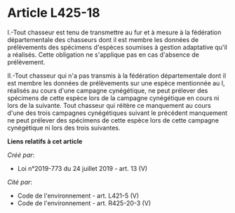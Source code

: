 # Article L425-18

I.-Tout chasseur est tenu de transmettre au fur et à mesure à la fédération départementale des chasseurs dont il est membre
les données de prélèvements des spécimens d'espèces soumises à gestion adaptative qu'il a réalisés. Cette obligation ne
s'applique pas en cas d'absence de prélèvement.

II.-Tout chasseur qui n'a pas transmis à la fédération départementale dont il est membre les données de prélèvements sur une
espèce mentionnée au I, réalisés au cours d'une campagne cynégétique, ne peut prélever des spécimens de cette espèce lors de
la campagne cynégétique en cours ni lors de la suivante. Tout chasseur qui réitère ce manquement au cours d'une des trois
campagnes cynégétiques suivant le précédent manquement ne peut prélever des spécimens de cette espèce lors de cette campagne
cynégétique ni lors des trois suivantes.

**Liens relatifs à cet article**

_Créé par_:

  - Loi n°2019-773 du 24 juillet 2019 - art. 13 (V)

_Cité par_:

  - Code de l'environnement - art. L421-5 (V)
  - Code de l'environnement - art. R425-20-3 (V)
